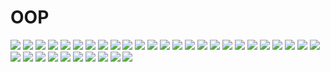 # OOP

![](https://github.com/ivantusek/Zend-PHP-Certification/blob/master/oop/questions/001.jpg)
![](https://github.com/ivantusek/Zend-PHP-Certification/blob/master/oop/questions/002.jpg)
![](https://github.com/ivantusek/Zend-PHP-Certification/blob/master/oop/questions/003.jpg)
![](https://github.com/ivantusek/Zend-PHP-Certification/blob/master/oop/questions/004.jpg)
![](https://github.com/ivantusek/Zend-PHP-Certification/blob/master/oop/questions/005.jpg)
![](https://github.com/ivantusek/Zend-PHP-Certification/blob/master/oop/questions/006.jpg)
![](https://github.com/ivantusek/Zend-PHP-Certification/blob/master/oop/questions/007.jpg)
![](https://github.com/ivantusek/Zend-PHP-Certification/blob/master/oop/questions/008.jpg)
![](https://github.com/ivantusek/Zend-PHP-Certification/blob/master/oop/questions/009.jpg)
![](https://github.com/ivantusek/Zend-PHP-Certification/blob/master/oop/questions/009_exp.jpg)
![](https://github.com/ivantusek/Zend-PHP-Certification/blob/master/oop/questions/010.jpg)
![](https://github.com/ivantusek/Zend-PHP-Certification/blob/master/oop/questions/011.jpg)
![](https://github.com/ivantusek/Zend-PHP-Certification/blob/master/oop/questions/012.jpg)
![](https://github.com/ivantusek/Zend-PHP-Certification/blob/master/oop/questions/013.jpg)
![](https://github.com/ivantusek/Zend-PHP-Certification/blob/master/oop/questions/014.jpg)
![](https://github.com/ivantusek/Zend-PHP-Certification/blob/master/oop/questions/015.jpg)
![](https://github.com/ivantusek/Zend-PHP-Certification/blob/master/oop/questions/016.jpg)
![](https://github.com/ivantusek/Zend-PHP-Certification/blob/master/oop/questions/017.jpg)
![](https://github.com/ivantusek/Zend-PHP-Certification/blob/master/oop/questions/018.jpg)
![](https://github.com/ivantusek/Zend-PHP-Certification/blob/master/oop/questions/019.jpg)
![](https://github.com/ivantusek/Zend-PHP-Certification/blob/master/oop/questions/020.jpg)
![](https://github.com/ivantusek/Zend-PHP-Certification/blob/master/oop/questions/021.jpg)
![](https://github.com/ivantusek/Zend-PHP-Certification/blob/master/oop/questions/022.jpg)
![](https://github.com/ivantusek/Zend-PHP-Certification/blob/master/oop/questions/023.jpg)
![](https://github.com/ivantusek/Zend-PHP-Certification/blob/master/oop/questions/024.jpg)
![](https://github.com/ivantusek/Zend-PHP-Certification/blob/master/oop/questions/025.jpg)
![](https://github.com/ivantusek/Zend-PHP-Certification/blob/master/oop/questions/026.jpg)
![](https://github.com/ivantusek/Zend-PHP-Certification/blob/master/oop/questions/027.jpg)
![](https://github.com/ivantusek/Zend-PHP-Certification/blob/master/oop/questions/028.jpg)
![](https://github.com/ivantusek/Zend-PHP-Certification/blob/master/oop/questions/029.jpg)
![](https://github.com/ivantusek/Zend-PHP-Certification/blob/master/oop/questions/030.jpg)
![](https://github.com/ivantusek/Zend-PHP-Certification/blob/master/oop/questions/031.jpg)
![](https://github.com/ivantusek/Zend-PHP-Certification/blob/master/oop/questions/032.jpg)
![](https://github.com/ivantusek/Zend-PHP-Certification/blob/master/oop/questions/033.jpg)
![](https://github.com/ivantusek/Zend-PHP-Certification/blob/master/oop/questions/034.jpg)

